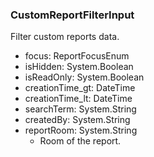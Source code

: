 ### CustomReportFilterInput
Filter custom reports data.

- focus: ReportFocusEnum
- isHidden: System.Boolean
- isReadOnly: System.Boolean
- creationTime_gt: DateTime
- creationTime_lt: DateTime
- searchTerm: System.String
- createdBy: System.String
- reportRoom: System.String
  - Room of the report.
